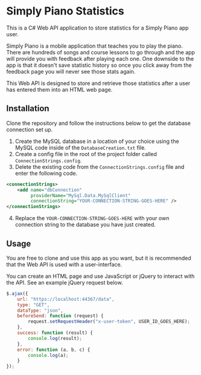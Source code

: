 # Simply Piano Statistics

This is a C# Web API application to store statistics for a Simply Piano app user.

Simply Piano is a mobile application that teaches you to play the piano.  There are hundreds of songs and course lessons to go through and the app will provide you with feedback after playing each one.  One downside to the app is that it doesn't save statistic history so once you click away from the feedback page you will never see those stats again.

This Web API is designed to store and retrieve those statistics after a user has entered them into an HTML web page.

## Installation

Clone the repository and follow the instructions below to get the database connection set up.

1. Create the MySQL database in a location of your choice using the MySQL code inside of the `DatabaseCreation.txt` file.
2. Create a config file in the root of the project folder called `ConnectionStrings.config`.
3. Delete the existing code from the `ConnectionStrings.config` file and enter the following code.

```xml
<connectionStrings>
    <add name="dbConnection" 
         providerName="MySql.Data.MySqlClient" 
         connectionString="YOUR-CONNECTION-STRING-GOES-HERE" />
</connectionStrings>
```
4. Replace the `YOUR-CONNECTION-STRING-GOES-HERE` with your own connection string to the database you have just created.


## Usage

You are free to clone and use this app as you want, but it is recommended that the Web API is used with a user-interface.

You can create an HTML page and use JavaScript or jQuery to interact with the API. See an example jQuery request below.

```javascript
$.ajax({
    url: "https://localhost:44367/data",
    type: "GET",
    dataType: "json",
    beforeSend: function (request) {
        request.setRequestHeader("x-user-token", USER_ID_GOES_HERE);
    },
    success: function (result) {
        console.log(result);
    },
    error: function (a, b, c) {
        console.log(a);
    }
});
```
